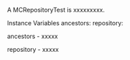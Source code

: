 A MCRepositoryTest is xxxxxxxxx.Instance Variables	ancestors:		<Object>	repository:		<Object>ancestors	- xxxxxrepository	- xxxxx